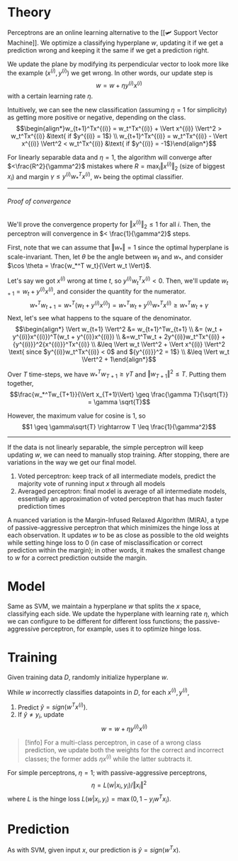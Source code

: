 # Theory
Perceptrons are an online learning alternative to the [[🛩️ Support Vector Machine]]. We optimize a classifying hyperplane $w$, updating it if we get a prediction wrong and keeping it the same if we get a prediction right.

We update the plane by modifying its perpendicular vector to look more like the example $(x^{(i)}, y^{(i)})$ we get wrong. In other words, our update step is $$w = w + \eta y^{(i)}x^{(i)}$$with a certain learning rate $\eta$.

Intuitively, we can see the new classification (assuming $\eta = 1$ for simplicity) as getting more positive or negative, depending on the class. $$\begin{align*}w_{t+1}^Tx^{(i)} = w_t^Tx^{(i)} + \Vert x^{(i)} \Vert^2 > w_t^Tx^{(i)} &\text{ if $y^{(i)} = 1$} \\ w_{t+1}^Tx^{(i)} = w_t^Tx^{(i)} - \Vert x^{(i)} \Vert^2 < w_t^Tx^{(i)} &\text{ if $y^{(i)} = -1$}\end{align*}$$

For linearly separable data and $\eta = 1$, the algorithm will converge after $<\frac{R^2}{\gamma^2}$ mistakes where $R = \max_i \Vert x^{(i)}\Vert_2$ (size of biggest $x_i$) and margin $\gamma \leq y^{(i)}w_*^Tx^{(i)}$, $w_*$ being the optimal classifier.

---
###### Proof of convergence
We'll prove the convergence property for $\Vert x^{(i)} \Vert_2 \leq 1$ for all $i$. Then, the perceptron will convergence in $< \frac{1}{\gamma^2}$ steps.

First, note that we can assume that $\Vert w_* \Vert = 1$ since the optimal hyperplane is scale-invariant. Then, let $\theta$ be the angle between $w_t$ and $w_*$, and consider $\cos \theta = \frac{w_*^T w_t}{\Vert w_t \Vert}$.

Let's say we got $x^{(i)}$ wrong at time $t$, so $y^{(i)}w_t^Tx^{(i)} < 0$. Then, we'll update $w_{t+1} = w_t + y^{(i)}x^{(i)}$, and consider the quantity for the numerator. $$w_*^Tw_{t+1} = w_*^T(w_t + y^{(i)}x^{(i)}) = w_*^Tw_t + y^{(i)}w_*^Tx^{(i)} \geq w_*^Tw_t + \gamma$$
Next, let's see what happens to the square of the denominator. $$\begin{align*} \Vert w_{t+1} \Vert^2 &= w_{t+1}^Tw_{t+1} \\ &= (w_t + y^{(i)}x^{(i)})^T(w_t + y^{(i)}x^{(i)}) \\ &=w_t^Tw_t + 2y^{(i)}w_t^Tx^{(i)} + {y^{(i)}}^2{x^{(i)}}^Tx^{(i)} \\ &\leq \Vert w_t \Vert^2 + \Vert x^{(i)} \Vert^2 \text{ since $y^{(i)}w_t^Tx^{(i)} < 0$ and ${y^{(i)}}^2 = 1$} \\ &\leq \Vert w_t \Vert^2 + 1\end{align*}$$

Over $T$ time-steps, we have $w_*^Tw_{T+1} \geq \gamma T$ and $\Vert w_{T+1} \Vert^2 \leq T$. Putting them together, $$\frac{w_*^Tw_{T+1}}{\Vert x_{T+1}\Vert} \geq \frac{\gamma T}{\sqrt{T}} = \gamma \sqrt{T}$$

However, the maximum value for cosine is $1$, so $$1 \geq \gamma\sqrt{T} \rightarrow T \leq \frac{1}{\gamma^2}$$

---

If the data is not linearly separable, the simple perceptron will keep updating $w$, we can need to manually stop training. After stopping, there are variations in the way we get our final model.
1.  Voted perceptron: keep track of all intermediate models, predict the majority vote of running input $x$ through all models
2.  Averaged perceptron: final model is average of all intermediate models, essentially an approximation of voted perceptron that has much faster prediction times

A nuanced variation is the Margin-Infused Relaxed Algorithm (MIRA), a type of passive-aggressive perceptron that which minimizes the hinge loss at each observation. It updates $w$ to be as close as possible to the old weights while setting hinge loss to $0$ (in case of misclassification or correct prediction within the margin); in other words, it makes the smallest change to $w$ for a correct prediction outside the margin.

# Model
Same as SVM, we maintain a hyperplane $w$ that splits the $x$ space, classifying each side. We update the hyperplane with learning rate $\eta$, which we can configure to be different for different loss functions; the passive-aggressive perceptron, for example, uses it to optimize hinge loss.

# Training
Given training data $D$, randomly initialize hyperplane $w$.

While $w$ incorrectly classifies datapoints in $D$, for each $x^{(i)}, y^{(i)}$,
1. Predict $\hat{y} = sign(w^Tx^{(i)})$.
2. If $\hat{y} \neq y_i$, update $$w = w + \eta y^{(i)}x^{(i)}$$

> [!info]
> For a multi-class perceptron, in case of a wrong class prediction, we update both the weights for the correct and incorrect classes; the former adds $\eta x^{(i)}$ while the latter subtracts it.

For simple perceptrons, $\eta = 1$; with passive-aggressive perceptrons, $$\eta = L(w \vert x_i, y_i) / \Vert x_i\Vert^2$$where $L$ is the hinge loss $L(w \vert x_i, y_i) = \max(0, 1 - y_iw^Tx_i)$.

# Prediction
As with SVM, given input $x$, our prediction is $\hat{y} = sign(w^Tx)$.